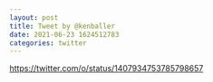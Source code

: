```yaml
--- 
layout: post 
title: Tweet by @kenballer 
date: 2021-06-23 1624512783 
categories: twitter 
--- 
```

https://twitter.com/o/status/1407934753785798657